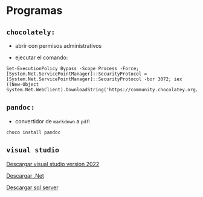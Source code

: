 # Programas

## `chocolately:`

- abrir con permisos administrativos

- ejecutar el comando:

```
Set-ExecutionPolicy Bypass -Scope Process -Force; [System.Net.ServicePointManager]::SecurityProtocol = [System.Net.ServicePointManager]::SecurityProtocol -bor 3072; iex ((New-Object System.Net.WebClient).DownloadString('https://community.chocolatey.org/install.ps1'))
```

## `pandoc:`

- convertidor de `markdown` a `pdf`:

```
choco install pandoc
```

## `visual studio`

[Descargar visual studio version 2022](https://visualstudio.microsoft.com/es/thank-you-downloading-visual-studio/?sku=Community&channel=Release&version=VS2022&source=VSLandingPage&passive=false&cid=2030)

[Descargar .Net](https://dotnet.microsoft.com/en-us/download/dotnet/thank-you/sdk-8.0.204-windows-x64-installer)

[Descargar sql server](https://go.microsoft.com/fwlink/?linkid=2215202&clcid=0x80a&culture=es-mx&country=mx)